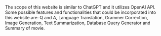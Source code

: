 The scope of this website is similar to ChatGPT and it utilizes OpenAI API. Some possible features and functionalities that could be incorporated into this website are: Q and A, Language Translation, Grammer Correction, Image Generation, Text Summarization, Database Query Generator and Summary of movie.
 
 
